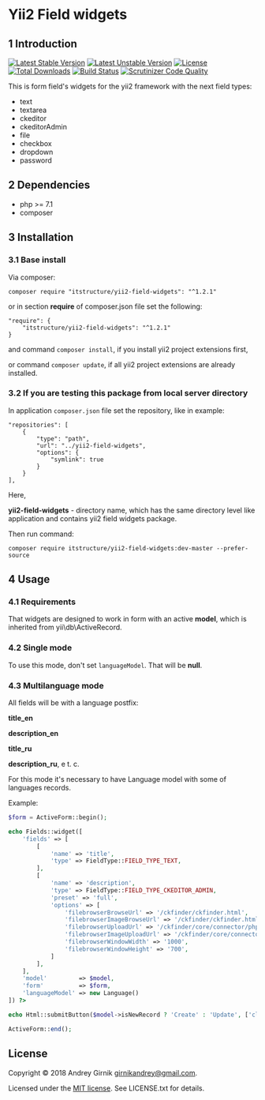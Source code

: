 Yii2 Field widgets
==============

1 Introduction
----------------------------

[![Latest Stable Version](https://poser.pugx.org/itstructure/yii2-field-widgets/v/stable)](https://packagist.org/packages/itstructure/yii2-field-widgets)
[![Latest Unstable Version](https://poser.pugx.org/itstructure/yii2-field-widgets/v/unstable)](https://packagist.org/packages/itstructure/yii2-field-widgets)
[![License](https://poser.pugx.org/itstructure/yii2-field-widgets/license)](https://packagist.org/packages/itstructure/yii2-field-widgets)
[![Total Downloads](https://poser.pugx.org/itstructure/yii2-field-widgets/downloads)](https://packagist.org/packages/itstructure/yii2-field-widgets)
[![Build Status](https://scrutinizer-ci.com/g/itstructure/yii2-field-widgets/badges/build.png?b=master)](https://scrutinizer-ci.com/g/itstructure/yii2-field-widgets/build-status/master)
[![Scrutinizer Code Quality](https://scrutinizer-ci.com/g/itstructure/yii2-field-widgets/badges/quality-score.png?b=master)](https://scrutinizer-ci.com/g/itstructure/yii2-field-widgets/?branch=master)

This is form field's widgets for the yii2 framework with the next field types:

- text
- textarea
- ckeditor
- ckeditorAdmin
- file
- checkbox
- dropdown
- password

2 Dependencies
----------------------------

- php >= 7.1
- composer

3 Installation
----------------------------

### 3.1 Base install

Via composer:

```composer require "itstructure/yii2-field-widgets": "^1.2.1"```

or in section **require** of composer.json file set the following:
```
"require": {
    "itstructure/yii2-field-widgets": "^1.2.1"
}
```
and command ```composer install```, if you install yii2 project extensions first,

or command ```composer update```, if all yii2 project extensions are already installed.

### 3.2 If you are testing this package from local server directory

In application ```composer.json``` file set the repository, like in example:

```
"repositories": [
    {
        "type": "path",
        "url": "../yii2-field-widgets",
        "options": {
            "symlink": true
        }
    }
],
```

Here,

**yii2-field-widgets** - directory name, which has the same directory level like application and contains yii2 field widgets package.

Then run command:

```composer require itstructure/yii2-field-widgets:dev-master --prefer-source```

4 Usage
----------------------------

### 4.1 Requirements

That widgets are designed to work in form with an active **model**, which is inherited from 
yii\db\ActiveRecord.

### 4.2 Single mode

To use this mode, don't set ```languageModel```. That will be **null**.

### 4.3 Multilanguage mode

All fields will be with a language postfix:

**title_en**

**description_en**

**title_ru**

**description_ru**, e t. c.

For this mode it's necessary to have Language model with some of languages records.

Example:

```php
$form = ActiveForm::begin();
```

```php
echo Fields::widget([
    'fields' => [
        [
            'name' => 'title',
            'type' => FieldType::FIELD_TYPE_TEXT,
        ],
        [
            'name' => 'description',
            'type' => FieldType::FIELD_TYPE_CKEDITOR_ADMIN,
            'preset' => 'full',
            'options' => [
                'filebrowserBrowseUrl' => '/ckfinder/ckfinder.html',
                'filebrowserImageBrowseUrl' => '/ckfinder/ckfinder.html?type=Images',
                'filebrowserUploadUrl' => '/ckfinder/core/connector/php/connector.php?command=QuickUpload&type=Files',
                'filebrowserImageUploadUrl' => '/ckfinder/core/connector/php/connector.php?command=QuickUpload&type=Images',
                'filebrowserWindowWidth' => '1000',
                'filebrowserWindowHeight' => '700',
            ]
        ],
    ],
    'model'         => $model,
    'form'          => $form,
    'languageModel' => new Language()
]) ?>
```

```php
echo Html::submitButton($model->isNewRecord ? 'Create' : 'Update', ['class' => $model->isNewRecord ? 'btn btn-success' : 'btn btn-primary']) ?>
```

```php
ActiveForm::end();
```

License
----------------------------

Copyright © 2018 Andrey Girnik girnikandrey@gmail.com.

Licensed under the [MIT license](http://opensource.org/licenses/MIT). See LICENSE.txt for details.
